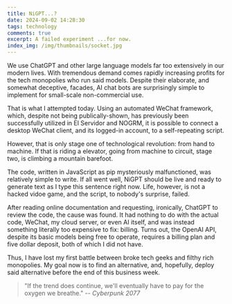 ```yaml
---
title: NiGPT...?
date: 2024-09-02 14:28:30
tags: technology
comments: true
excerpt: A failed experiment ...for now.
index_img: /img/thumbnails/socket.jpg
---
```


We use ChatGPT and other large language models far too extensively in our modern lives. With tremendous demand comes rapidly increasing profits for the tech monopolies who run said models. Despite their elaborate, and somewhat deceptive, facades, AI chat bots are surprisingly simple to implement for small-scale non-commercial use.

That is what I attempted today. Using an automated WeChat framework, which, despite not being publically-shown, has previously been successfully utilized in El Servidor and NOGRM, it is possible to connect a desktop WeChat client, and its logged-in account, to a self-repeating script.

However, that is only stage one of technological revolution: from hand to machine. If that is riding a elevator, going from machine to circuit, stage two, is climbing a mountain barefoot.

The code, written in JavaScript as pip mysteriously malfunctioned, was relatively simple to write. If all went well, NiGPT should be live and ready to generate text as I type this sentence right now. Life, however, is not a hacked vidoe game, and the script, to nobody's surprise, failed.

After reading online documentation and requesting, ironically, ChatGPT to review the code, the cause was found. It had nothing to do with the actual code, WeChat, my cloud server, or even AI itself, and was instead something literally too expensive to fix: billing. Turns out, the OpenAI API, despite its basic models being free to operate, requires a billing plan and five dollar deposit, both of which I did not have.

Thus, I have lost my first battle between broke tech geeks and filthy rich monopolies. My goal now is to find an alternative, and, hopefully, deploy said alternative before the end of this business week.

> "If the trend does continue, we'll eventually have to pay for the oxygen we breathe."
> -- _Cyberpunk 2077_

